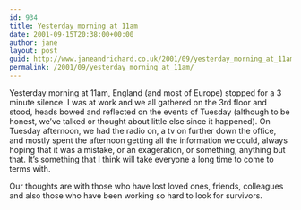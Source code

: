 ```yaml
---
id: 934
title: Yesterday morning at 11am
date: 2001-09-15T20:38:00+00:00
author: jane
layout: post
guid: http://www.janeandrichard.co.uk/2001/09/yesterday_morning_at_11am
permalink: /2001/09/yesterday_morning_at_11am/
---
```

Yesterday morning at 11am, England (and most of Europe) stopped for a 3 minute silence. I was at work and we all gathered on the 3rd floor and stood, heads bowed and reflected on the events of Tuesday (although to be honest, we&#8217;ve talked or thought about little else since it happened). On Tuesday afternoon, we had the radio on, a tv on further down the office, and mostly spent the afternoon getting all the information we could, always hoping that it was a mistake, or an exageration, or something, anything but that. It&#8217;s something that I think will take everyone a long time to come to terms with.

Our thoughts are with those who have lost loved ones, friends, colleagues and also those who have been working so hard to look for survivors.